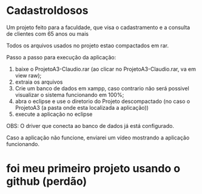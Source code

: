 # CadastroIdosos
Um projeto feito para a faculdade, que visa o cadastramento e a consulta de clientes com 65 anos ou mais

Todos os arquivos usados no projeto estao compactados em rar.

Passo a passo para execução da aplicação:

1. baixe o ProjetoA3-Claudio.rar (ao clicar no ProjetoA3-Claudio.rar, va em view raw);
2. extraia os arquivos
3. Crie um banco de dados em xampp, caso contrario não será possivel visualizar o sistema funcionando em 100%;
4. abra o eclipse e use o diretorio do Projeto descompactado (no caso o ProjetoA3 (a pasta onde esta localizada a aplicação))
5. execute a aplicação no eclipse


OBS: O driver que conecta ao banco de dados já está configurado.

Caso a aplicação não funcione, enviarei um vídeo mostrando a aplicação funcionando.


# foi meu primeiro projeto usando o github (perdão)
